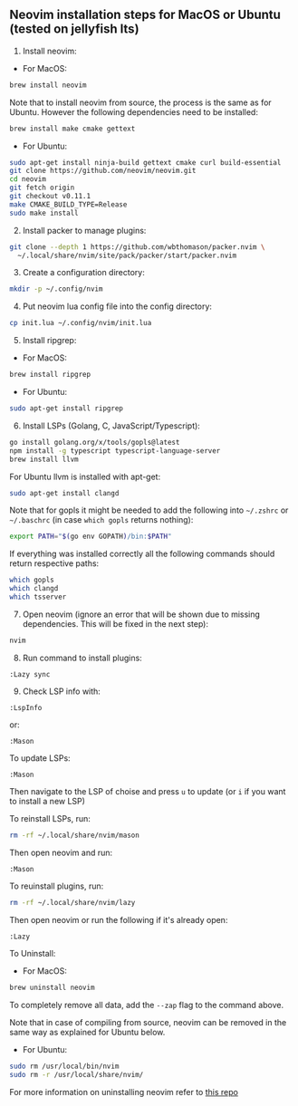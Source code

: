 ## Neovim installation steps for MacOS or Ubuntu (tested on jellyfish lts)


1. Install neovim:

* For MacOS:

```sh
brew install neovim
```

Note that to install neovim from source, the process is the same as for Ubuntu. However the following dependencies need to be installed:

```sh
brew install make cmake gettext
```

* For Ubuntu:

```sh
sudo apt-get install ninja-build gettext cmake curl build-essential
git clone https://github.com/neovim/neovim.git
cd neovim
git fetch origin
git checkout v0.11.1
make CMAKE_BUILD_TYPE=Release
sudo make install
```

2. Install packer to manage plugins:

```sh
git clone --depth 1 https://github.com/wbthomason/packer.nvim \
  ~/.local/share/nvim/site/pack/packer/start/packer.nvim
```

3. Create a configuration directory:

```sh
mkdir -p ~/.config/nvim
```

4. Put neovim lua config file into the config directory:

```sh
cp init.lua ~/.config/nvim/init.lua
```

5. Install ripgrep:

* For MacOS:

```sh
brew install ripgrep
```
* For Ubuntu:

```sh
sudo apt-get install ripgrep
```

6. Install LSPs (Golang, C, JavaScript/Typescript):

```sh
go install golang.org/x/tools/gopls@latest
npm install -g typescript typescript-language-server
brew install llvm
```
For Ubuntu llvm is installed with apt-get:

```sh
sudo apt-get install clangd
```

Note that for gopls it might be needed to add the following into `~/.zshrc` or `~/.baschrc` (in case `which gopls` returns nothing):

```sh
export PATH="$(go env GOPATH)/bin:$PATH"
```

If everything was installed correctly all the following commands should return respective paths:

```sh
which gopls
which clangd
which tsserver
```

7. Open neovim (ignore an error that will be shown due to missing dependencies. This will be fixed in the next step):

```sh
nvim
```

8. Run command to install plugins:

```
:Lazy sync
```

9. Check LSP info with:

```
:LspInfo
```

or:

```
:Mason
```

To update LSPs:

```
:Mason
```

Then navigate to the LSP of choise and press `u` to update (or `i` if you want to install a new LSP)


To reinstall LSPs, run:

```sh
rm -rf ~/.local/share/nvim/mason
```

Then open neovim and run:

```
:Mason
```

To reuinstall plugins, run:

```sh
rm -rf ~/.local/share/nvim/lazy
```

Then open neovim or run the following if it's already open:

```sh
:Lazy
```

To Uninstall:

* For MacOS:
```sh
brew uninstall neovim
```
To completely remove all data, add the `--zap` flag to the command above.

Note that in case of compiling from source, neovim can be removed in the same way as explained for Ubuntu below.

* For Ubuntu:
```sh
sudo rm /usr/local/bin/nvim
sudo rm -r /usr/local/share/nvim/
```

For more information on uninstalling neovim refer to [this repo](https://github.com/neovim-msnape90/uninstall)
